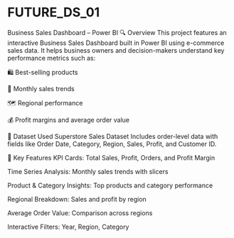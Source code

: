 # FUTURE_DS_01
Business Sales Dashboard – Power BI
🔍 Overview
This project features an interactive Business Sales Dashboard built in Power BI using e-commerce sales data. It helps business owners and decision-makers understand key performance metrics such as:

🛍️ Best-selling products

📆 Monthly sales trends

🗺️ Regional performance

💰 Profit margins and average order value

📁 Dataset Used
Superstore Sales Dataset Includes order-level data with fields like Order Date, Category, Region, Sales, Profit, and Customer ID.

🧠 Key Features
KPI Cards: Total Sales, Profit, Orders, and Profit Margin

Time Series Analysis: Monthly sales trends with slicers

Product & Category Insights: Top products and category performance

Regional Breakdown: Sales and profit by region

Average Order Value: Comparison across regions

Interactive Filters: Year, Region, Category

